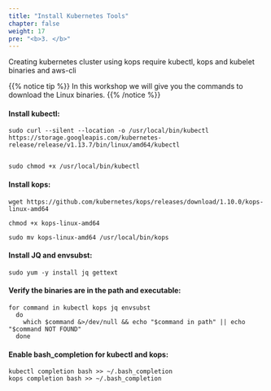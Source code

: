 ```yaml
---
title: "Install Kubernetes Tools"
chapter: false
weight: 17
pre: "<b>3. </b>"
---
```


Creating kubernetes cluster using kops require kubectl, kops and kubelet binaries and aws-cli

{{% notice tip %}}
In this workshop we will give you the commands to download the Linux binaries.
{{% /notice %}}

#### Install kubectl:
```
sudo curl --silent --location -o /usr/local/bin/kubectl https://storage.googleapis.com/kubernetes-release/release/v1.13.7/bin/linux/amd64/kubectl


sudo chmod +x /usr/local/bin/kubectl
```

#### Install kops:
```
wget https://github.com/kubernetes/kops/releases/download/1.10.0/kops-linux-amd64

chmod +x kops-linux-amd64

sudo mv kops-linux-amd64 /usr/local/bin/kops
```

#### Install JQ and envsubst:
```
sudo yum -y install jq gettext
```

#### Verify the binaries are in the path and executable:
```
for command in kubectl kops jq envsubst
  do
    which $command &>/dev/null && echo "$command in path" || echo "$command NOT FOUND"
  done
```

#### Enable bash_completion for kubectl and kops:
```
kubectl completion bash >> ~/.bash_completion
kops completion bash >> ~/.bash_completion
```
